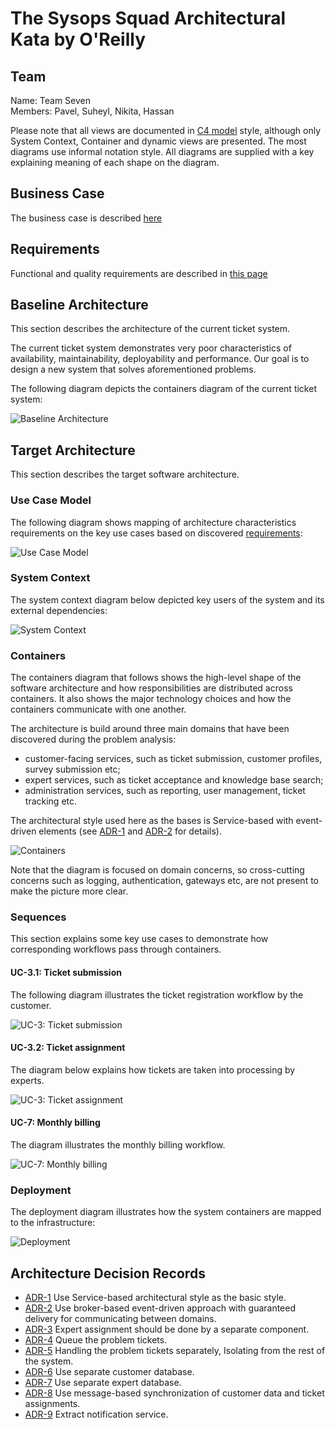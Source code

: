 # The Sysops Squad Architectural Kata by O'Reilly

## Team
Name: Team Seven  
Members: Pavel, Suheyl, Nikita, Hassan

Please note that all views are documented in [C4 model](https://c4model.com) style, although only System Context, Container and dynamic views are presented. The most diagrams use informal notation style. All diagrams are supplied with a key explaining meaning of each shape on the diagram.

## Business Case

The business case is described [here](BusinessCase.md)

## Requirements

Functional and quality requirements are described in [this page ](Requirements.md)

## Baseline Architecture

This section describes the architecture of the current ticket system.

The current ticket system demonstrates very poor characteristics of availability, maintainability, deployability and performance. Our goal is to design a new system that solves aforementioned problems.

The following diagram depicts the containers diagram of the current ticket system:

![Baseline Architecture](images/baseline.jpg "Baseline Architecture")

## Target Architecture

This section describes the target software architecture.

### Use Case Model

The following diagram shows mapping of architecture characteristics requirements on the key use cases based on discovered [requirements](Requirements.md):

![Use Case Model](images/use-case-model.jpg "Use Case Model")


### System Context

The system context diagram below depicted key users of the system and its external dependencies:

![System Context](images/system-context.jpg "System Context")

### Containers

The containers diagram that follows shows the high-level shape of the software architecture and how responsibilities are distributed across containers. It also shows the major technology choices and how the containers communicate with one another.

The architecture is build around three main domains that have been discovered during the problem analysis:
 - customer-facing services, such as ticket submission, customer profiles, survey submission etc;
 - expert services, such as ticket acceptance and knowledge base search;
 - administration services, such as reporting, user management, ticket tracking etc.

The architectural style used here as the bases is Service-based with event-driven elements (see [ADR-1](ADR/ADR-1-service-based.md) and [ADR-2](ADR/ADR-2-event-driven-broker.md) for details).

![Containers](images/containers.jpg "Containers")

Note that the diagram is focused on domain concerns, so cross-cutting concerns such as logging, authentication, gateways etc, are not present to make the picture more clear.

### Sequences

This section explains some key use cases to demonstrate how corresponding workflows pass through containers.

#### UC-3.1: Ticket submission
The following diagram illustrates the ticket registration workflow by the customer.

![UC-3: Ticket submission](images/ticket-submission.jpg "Ticket Submission")

#### UC-3.2: Ticket assignment
The diagram below explains how tickets are taken into processing by experts.

![UC-3: Ticket assignment](images/ticket-assignment.jpg "Ticket Assignment")

#### UC-7: Monthly billing
The diagram illustrates the monthly billing workflow.

![UC-7: Monthly billing](images/billing-sequence.jpg "Monthly Billing")

### Deployment

The deployment diagram illustrates how the system containers are mapped to the infrastructure:

![Deployment](images/deployment.jpg "Deployment")

## Architecture Decision Records

 - [ADR-1](ADR/ADR-1-service-based.md) Use Service-based architectural style as the basic style.
 - [ADR-2](ADR/ADR-2-event-driven-broker.md) Use broker-based event-driven approach with guaranteed delivery for communicating between domains.
 - [ADR-3](ADR/ADR-3-search-expert.md) Expert assignment should be done by a separate component.
 - [ADR-4](ADR/ADR-4-queuing-the-problem-tickets.md) Queue the problem tickets.
 - [ADR-5](ADR/ADR-5-problem-tickets.md) Handling the problem tickets separately, Isolating from the rest of the system.
 - [ADR-6](ADR/ADR-6-separate-customer-db.md) Use separate customer database.
 - [ADR-7](ADR/ADR-7-separate-experts-db.md) Use separate expert database.
 - [ADR-8](ADR/ADR-8-messaging-sync.md) Use message-based synchronization of customer data and ticket assignments.
 - [ADR-9](ADR/ADR-9-notification-service.md) Extract notification service.

